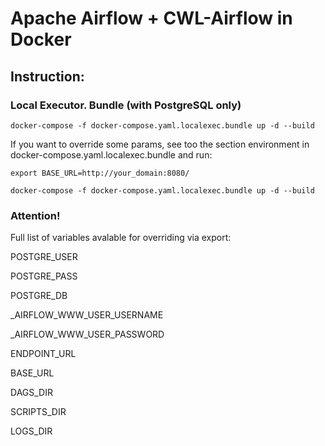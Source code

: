 # Apache Airflow + CWL-Airflow in Docker

## Instruction:

### Local Executor. Bundle (with PostgreSQL only)

`docker-compose -f docker-compose.yaml.localexec.bundle up -d --build`

If you want to override some params, see too the section environment in docker-compose.yaml.localexec.bundle and run:

`export BASE_URL=http://your_domain:8080/`

`docker-compose -f docker-compose.yaml.localexec.bundle up -d --build`

### Attention!

Full list of variables avalable for overriding via export:

POSTGRE_USER

POSTGRE_PASS

POSTGRE_DB

_AIRFLOW_WWW_USER_USERNAME

_AIRFLOW_WWW_USER_PASSWORD

ENDPOINT_URL

BASE_URL

DAGS_DIR

SCRIPTS_DIR

LOGS_DIR
